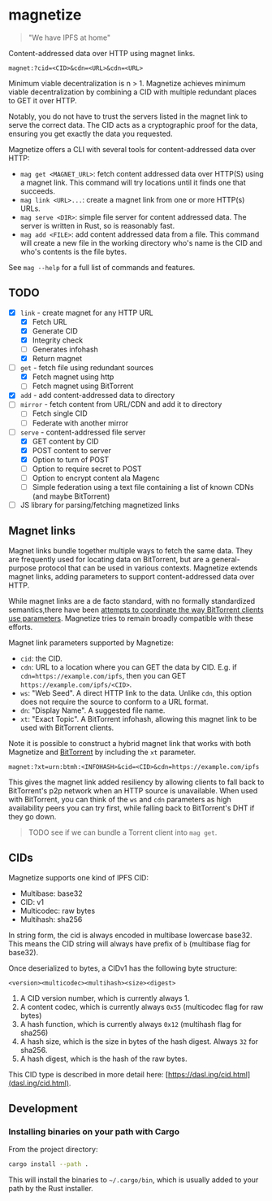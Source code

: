 # magnetize

> "We have IPFS at home"

Content-addressed data over HTTP using magnet links.

```url
magnet:?cid=<CID>&cdn=<URL>&cdn=<URL>
```

Minimum viable decentralization is n > 1. Magnetize achieves minimum viable decentralization by combining a CID with multiple redundant places to GET it over HTTP.

Notably, you do not have to trust the servers listed in the magnet link to serve the correct data. The CID acts as a cryptographic proof for the data, ensuring you get exactly the data you requested.

Magnetize offers a CLI with several tools for content-addressed data over HTTP:

- `mag get <MAGNET_URL>`: fetch content addressed data over HTTP(S) using a magnet link. This command will try locations until it finds one that succeeds.
- `mag link <URL>...`: create a magnet link from one or more HTTP(s) URLs.
- `mag serve <DIR>`: simple file server for content addressed data. The server is written in Rust, so is reasonably fast.
- `mag add <FILE>`: add content addressed data from a file. This command will create a new file in the working directory who's name is the CID and who's contents is the file bytes.

See `mag --help` for a full list of commands and features.

## TODO

- [x] `link` - create magnet for any HTTP URL
  - [x] Fetch URL
  - [x] Generate CID
  - [x] Integrity check
  - [ ] Generates infohash
  - [x] Return magnet
- [ ] `get` - fetch file using redundant sources
  - [x] Fetch magnet using http
  - [ ] Fetch magnet using BitTorrent
- [x] `add` - add content-addressed data to directory
- [ ] `mirror` - fetch content from URL/CDN and add it to directory
  - [ ] Fetch single CID
  - [ ] Federate with another mirror
- [ ] `serve` - content-addressed file server
  - [x] GET content by CID
  - [x] POST content to server
  - [x] Option to turn of POST
  - [ ] Option to require secret to POST
  - [ ] Option to encrypt content ala Magenc
  - [ ] Simple federation using a text file containing a list of known CDNs (and maybe BitTorrent)
- [ ] JS library for parsing/fetching magnetized links

## Magnet links

Magnet links bundle together multiple ways to fetch the same data. They are frequently used for locating data on BitTorrent, but are a general-purpose protocol that can be used in various contexts. Magnetize extends magnet links, adding parameters to support content-addressed data over HTTP.

While magnet links are a de facto standard, with no formally standardized semantics,there have been [attempts to coordinate the way BitTorrent clients use parameters](https://wiki.theory.org/BitTorrent_Magnet-URI_Webseeding). Magnetize tries to remain broadly compatible with these efforts.

Magnet link parameters supported by Magnetize:

- `cid`: the CID.
- `cdn`: URL to a location where you can GET the data by CID. E.g. if `cdn=https://example.com/ipfs`, then you can GET `https://example.com/ipfs/<CID>`.
- `ws`: "Web Seed". A direct HTTP link to the data. Unlike `cdn`, this option does not require the source to conform to a URL format.
- `dn`: "Display Name". A suggested file name.
- `xt`: "Exact Topic". A BitTorrent infohash, allowing this magnet link to be used with BitTorrent clients.

Note it is possible to construct a hybrid magnet link that works with both Magnetize and [BitTorrent](https://blog.libtorrent.org/2020/09/bittorrent-v2/) by including the `xt` parameter.

```url
magnet:?xt=urn:btmh:<INFOHASH>&cid=<CID>&cdn=https://example.com/ipfs
```

This gives the magnet link added resiliency by allowing clients to fall back to BitTorrent's p2p network when an HTTP source is unavailable. When used with BitTorrent, you can think of the `ws` and `cdn` parameters as high availability peers you can try first, while falling back to BitTorrent's DHT if they go down.

> TODO see if we can bundle a Torrent client into `mag get`.

## CIDs

Magnetize supports one kind of IPFS CID:

- Multibase: base32
- CID: v1
- Multicodec: raw bytes
- Multihash: sha256

In string form, the cid is always encoded in multibase lowercase base32. This means the CID string will always have prefix of `b` (multibase flag for base32).

Once deserialized to bytes, a CIDv1 has the following byte structure:

```
<version><multicodec><multihash><size><digest>
```

1. A CID version number, which is currently always 1.
2. A content codec, which is currently always `0x55` (multicodec flag for raw bytes)
3. A hash function, which is currently always `0x12` (multihash flag for sha256)
4. A hash size, which is the size in bytes of the hash digest. Always `32` for sha256.
5. A hash digest, which is the hash of the raw bytes.

This CID type is described in more detail here: [https://dasl.ing/cid.html](dasl.ing/cid.html).

## Development

### Installing binaries on your path with Cargo

From the project directory:

```bash
cargo install --path .
```

This will install the binaries to `~/.cargo/bin`, which is usually added to your path by the Rust installer.
